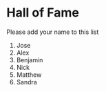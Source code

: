 # Hall of Fame
Please add your name to this list

1. Jose
2. Alex
3. Benjamin
4. Nick
5. Matthew
6. Sandra

